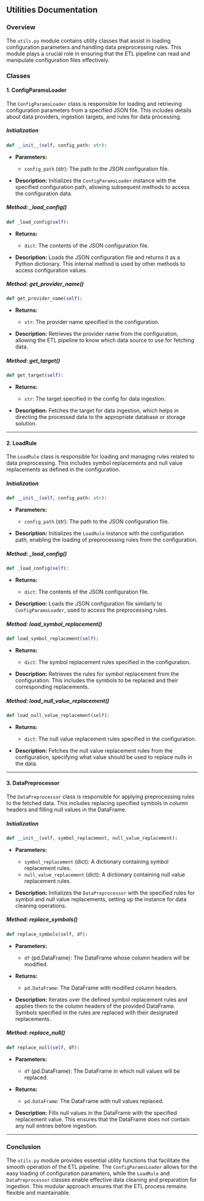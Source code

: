 ## Utilities Documentation

### Overview
The `utils.py` module contains utility classes that assist in loading configuration parameters and handling data preprocessing rules. This module plays a crucial role in ensuring that the ETL pipeline can read and manipulate configuration files effectively.

### Classes

#### 1. ConfigParamsLoader

The `ConfigParamsLoader` class is responsible for loading and retrieving configuration parameters from a specified JSON file. This includes details about data providers, ingestion targets, and rules for data processing.

##### Initialization
```python
def __init__(self, config_path: str):
```
- **Parameters:**
  - `config_path` (str): The path to the JSON configuration file.
  
- **Description:**
  Initializes the `ConfigParamsLoader` instance with the specified configuration path, allowing subsequent methods to access the configuration data.

##### Method: _load_config()
```python
def _load_config(self):
```
- **Returns:**
  - `dict`: The contents of the JSON configuration file.

- **Description:**
  Loads the JSON configuration file and returns it as a Python dictionary. This internal method is used by other methods to access configuration values.

##### Method: get_provider_name()
```python
def get_provider_name(self):
```
- **Returns:**
  - `str`: The provider name specified in the configuration.

- **Description:**
  Retrieves the provider name from the configuration, allowing the ETL pipeline to know which data source to use for fetching data.

##### Method: get_target()
```python
def get_target(self):
```
- **Returns:**
  - `str`: The target specified in the config for data ingestion.

- **Description:**
  Fetches the target for data ingestion, which helps in directing the processed data to the appropriate database or storage solution.

---

#### 2. LoadRule

The `LoadRule` class is responsible for loading and managing rules related to data preprocessing. This includes symbol replacements and null value replacements as defined in the configuration.

##### Initialization
```python
def __init__(self, config_path: str):
```
- **Parameters:**
  - `config_path` (str): The path to the JSON configuration file.
  
- **Description:**
  Initializes the `LoadRule` instance with the configuration path, enabling the loading of preprocessing rules from the configuration.

##### Method: _load_config()
```python
def _load_config(self):
```
- **Returns:**
  - `dict`: The contents of the JSON configuration file.

- **Description:**
  Loads the JSON configuration file similarly to `ConfigParamsLoader`, used to access the preprocessing rules.

##### Method: load_symbol_replacement()
```python
def load_symbol_replacement(self):
```
- **Returns:**
  - `dict`: The symbol replacement rules specified in the configuration.

- **Description:**
  Retrieves the rules for symbol replacement from the configuration. This includes the symbols to be replaced and their corresponding replacements.

##### Method: load_null_value_replacement()
```python
def load_null_value_replacement(self):
```
- **Returns:**
  - `dict`: The null value replacement rules specified in the configuration.

- **Description:**
  Fetches the null value replacement rules from the configuration, specifying what value should be used to replace nulls in the data.

---

#### 3. DataPreprocessor

The `DataPreprocessor` class is responsible for applying preprocessing rules to the fetched data. This includes replacing specified symbols in column headers and filling null values in the DataFrame.

##### Initialization
```python
def __init__(self, symbol_replacement, null_value_replacement):
```
- **Parameters:**
  - `symbol_replacement` (dict): A dictionary containing symbol replacement rules.
  - `null_value_replacement` (dict): A dictionary containing null value replacement rules.
  
- **Description:**
  Initializes the `DataPreprocessor` with the specified rules for symbol and null value replacements, setting up the instance for data cleaning operations.

##### Method: replace_symbols()
```python
def replace_symbols(self, df):
```
- **Parameters:**
  - `df` (pd.DataFrame): The DataFrame whose column headers will be modified.

- **Returns:**
  - `pd.DataFrame`: The DataFrame with modified column headers.

- **Description:**
  Iterates over the defined symbol replacement rules and applies them to the column headers of the provided DataFrame. Symbols specified in the rules are replaced with their designated replacements.

##### Method: replace_null()
```python
def replace_null(self, df):
```
- **Parameters:**
  - `df` (pd.DataFrame): The DataFrame in which null values will be replaced.

- **Returns:**
  - `pd.DataFrame`: The DataFrame with null values replaced.

- **Description:**
  Fills null values in the DataFrame with the specified replacement value. This ensures that the DataFrame does not contain any null entries before ingestion.

---

### Conclusion
The `utils.py` module provides essential utility functions that facilitate the smooth operation of the ETL pipeline. The `ConfigParamsLoader` allows for the easy loading of configuration parameters, while the `LoadRule` and `DataPreprocessor` classes enable effective data cleaning and preparation for ingestion. This modular approach ensures that the ETL process remains flexible and maintainable.